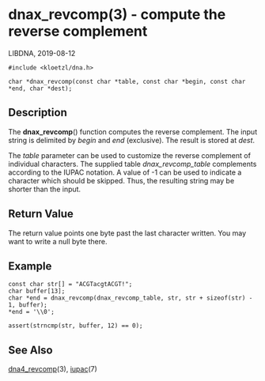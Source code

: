 # dnax_revcomp(3) - compute the reverse complement

LIBDNA, 2019-08-12

    #include <kloetzl/dna.h>
    
    char *dnax_revcomp(const char *table, const char *begin, const char *end, char *dest);


## Description

The **dnax_revcomp**() function computes the reverse complement. The input string is delimited by _begin_ and _end_ (exclusive). The result is stored at _dest_.

The _table_ parameter can be used to customize the reverse complement of individual characters. The supplied table _dnax_revcomp_table_ complements according to the IUPAC notation. A value of -1 can be used to indicate a character which should be skipped. Thus, the resulting string may be shorter than the input.


## Return Value

The return value points one byte past the last character written. You may want to write a null byte there.


## Example

    const char str[] = "ACGTacgtACGT!";
    char buffer[13];
    char *end = dnax_revcomp(dnax_revcomp_table, str, str + sizeof(str) - 1, buffer);
    *end = '\\0';

    assert(strncmp(str, buffer, 12) == 0);


## See Also

[dna4_revcomp](dna4_revcomp.3.md)(3),
[iupac](iupac.7.md)(7)
